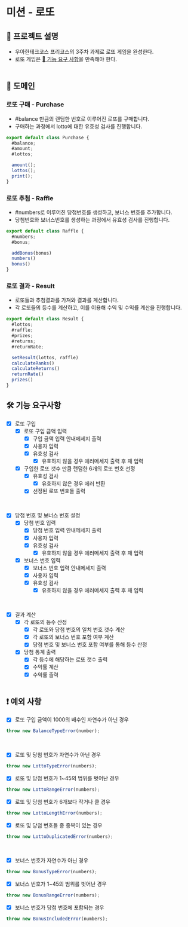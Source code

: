 # 미션 - 로또

## 📑 프로젝트 설명
- 우아한테크코스 프리코스의 3주차 과제로 로또 게임을 완성한다.
- 로또 게임은 [🚀 기능 요구 사항](../README.md#🚀-기능-요구-사항)을 만족해야 한다.
</br></br>

## 📱 도메인
### 로또 구매 - Purchase
- #balance 만큼의 랜덤한 번호로 이루어진 로또를 구매합니다.
- 구매하는 과정에서 lotto에 대한 유효성 검사를 진행합니다.
```javascript
export default class Purchase {
  #balance;
  #amount;
  #lottos;

  amount();
  lottos();
  print();
}
```

### 로또 추첨 - Raffle
- #numbers로 이루어진 당첨번호를 생성하고, 보너스 번호를 추가합니다.
- 당첨번호와 보너스번호를 생성하는 과정에서 유효성 검사를 진행합니다.
```javascript
export default class Raffle {
  #numbers;
  #bonus;

  addBonus(bonus)
  numbers() 
  bonus()
}
```

### 로또 결과 - Result
- 로또들과 추첨결과를 가져와 결과를 계산합니다.
- 각 로또들의 등수를 계산하고, 이를 이용해 수익 및 수익률 계산을 진행합니다.
```javascript
export default class Result {
  #lottos;
  #raffle;
  #prizes;
  #returns;
  #returnRate;

  setResult(lottos, raffle)
  calculateRanks()
  calculateReturns()
  returnRate()
  prizes()
}
```

## 🛠️ 기능 요구사항
- [x] 로또 구입
  - [x] 로또 구입 금액 입력
    - [x] 구입 금액 입력 안내메세지 출력
    - [x] 사용자 입력
    - [x] 유효성 검사
      - [x] 유효하지 않을 경우 에러메세지 출력 후 재 입력
  - [x] 구입한 로또 갯수 만큼 랜덤한 6개의 로또 번호 선정
    - [x] 유효성 검사
      - [x] 유효하지 않은 경우 에러 반환
    - [x] 선정된 로또 번호들 출력
</br>

- [x] 당첨 번호 및 보너스 번호 설정
  - [x] 당첨 번호 입력
    - [x] 당첨 번호 입력 안내메세지 출력
    - [x] 사용자 입력
    - [x] 유효성 검사
      - [x] 유효하지 않을 경우 에러메세지 출력 후 재 입력
  - [x] 보너스 번호 입력
    - [x] 보너스 번호 입력 안내메세지 출력
    - [x] 사용자 입력
    - [x] 유효성 검사
      - [x] 유효하지 않을 경우 에러메세지 출력 후 재 입력
</br>

- [x] 결과 계산
  - [x] 각 로또의 등수 산정
    - [x] 각 로또와 당첨 번호의 일치 번호 갯수 계산
    - [x] 각 로또의 보너스 번호 포함 여부 계산
    - [x] 당첨 번호 및 보너스 번호 포함 여부를 통해 등수 산정
  - [x] 당첨 통계 출력
    - [x] 각 등수에 해당하는 로또 갯수 출력
    - [x] 수익률 계산
    - [x] 수익률 출력
</br></br>

## ❗️ 예외 사항
- [x] 로또 구입 금액이 1000의 배수인 자연수가 아닌 경우
```javascript
throw new BalanceTypeError(number);
```
</br>

- [x] 로또 및 당첨 번호가 자연수가 아닌 경우
```javascript
throw new LottoTypeError(numbers);
```
- [x] 로또 및 당첨 번호가 1~45의 범위를 벗어난 경우
```javascript
throw new LottoRangeError(numbers);
```
- [x] 로또 및 당첨 번호가 6개보다 작거나 클 경우
```javascript
throw new LottoLengthError(numbers);
```
- [x] 로또 및 당첨 번호들 중 중복이 있는 경우
```javascript
throw new LottoDuplicatedError(numbers);
```
</br>

- [x] 보너스 번호가 자연수가 아닌 경우
```javascript
throw new BonusTypeError(numbers);
```
- [x] 보너스 번호가 1~45의 범위를 벗어난 경우
```javascript
throw new BonusRangeError(numbers);
```
- [x] 보너스 번호가 당첨 번호에 포함되는 경우
```javascript
throw new BonusIncludedError(numbers);
```
</br></br>
